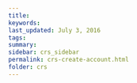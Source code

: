 ```yaml
---
title:  
keywords: 
last_updated: July 3, 2016
tags: 
summary: 
sidebar: crs_sidebar
permalink: crs-create-account.html
folder: crs
---
```


 

